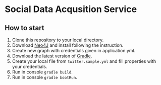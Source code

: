 # Social Data Acqusition Service

## How to start


1. Clone this repository to your local directory.
1. Download [Neo4J](https://neo4j.com/developer/guide-neo4j-desktop/#_installing_and_starting_neo4j_desktop) and install following the instruction.
1. Create new graph with credentials given in application.yml.
1. Download the latest version of [Gradle](https://gradle.org/releases/).
1. Create your local file from `twitter.sample.yml` and fill properties with your credentials.
1. Run in console `gradle build`.
1. Run in console `gradle bootRun`.
